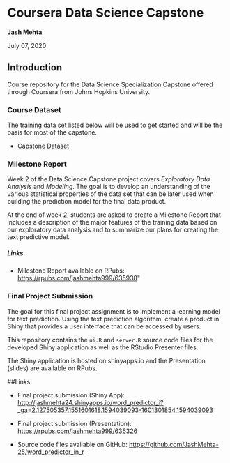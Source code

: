 # Coursera Data Science Capstone

**Jash Mehta**

July 07, 2020

## Introduction

Course repository for the Data Science Specialization Capstone offered
through Coursera from Johns Hopkins University.

### Course Dataset

The training data set listed below will be used to get started and will be the
basis for most of the capstone.

* [Capstone Dataset](https://d396qusza40orc.cloudfront.net/dsscapstone/dataset/Coursera-SwiftKey.zip)

### Milestone Report

Week 2 of the Data Science Capstone project covers *Exploratory Data Analysis*
and *Modeling*. The goal is to develop an understanding of the various
statistical properties of the data set that can be later used when building the
prediction model for the final data product.

At the end of week 2, students are asked to create a Milestone Report that
includes a description of the major features of the training data based on our
exploratory data analysis and to summarize our plans for creating the text
predictive model.

##### Links

* Milestone Report available on RPubs: https://rpubs.com/jashmehta999/635938"

### Final Project Submission

The goal for this final project assignment is to implement a learning model for
text prediction. Using the text prediction algorithm, create a product in Shiny
that provides a user interface that can be accessed by users.

This repository contains the `ui.R` and `server.R` source code files for the
developed Shiny application as well as the RStudio Presenter files.

The Shiny application is hosted on shinyapps.io and the Presentation (slides)
are available on RPubs.

##Links

* Final project submission (Shiny App): http://jashmehta24.shinyapps.io/word_predictor_i?_ga=2.127505357.1551601618.1594039093-1601301854.1594039093

* Final project submission (Presentation): https://rpubs.com/jashmehta999/636326

* Source code files available on GitHub: https://github.com/JashMehta-25/word_predictor_in_r
